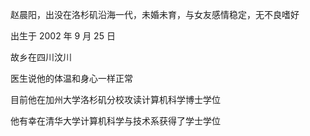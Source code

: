 赵晨阳，出没在洛杉矶沿海一代，未婚未育，与女友感情稳定，无不良嗜好

出生于 2002 年 9 月 25 日

故乡在四川汶川

医生说他的体温和身心一样正常

目前他在加州大学洛杉矶分校攻读计算机科学博士学位

他有幸在清华大学计算机科学与技术系获得了学士学位
